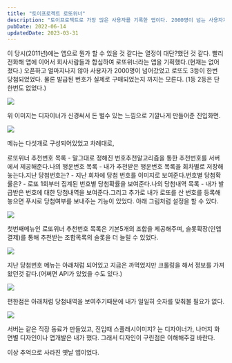 ```yaml
---
title: "토이프로젝트 로또위너"
description: "토이프로젝트로 가장 많은 사용자를 기록한 앱이다. 2000명이 넘는 사용자가 사용했었고, 실제로 3등 번호까지 예측했다. 알고리즘은..."
pubDate: 2022-06-14
updatedDate: 2023-03-31
---
```


이 당시(2011년)에는 앱으로 뭔가 할 수 있을 것 같다는 열정이 대단?했던 것 같다. 빨리 전화해 앱에 이어서 회사사람들과 합심하여 로또위너라는 앱을 기획했다.(현재는 없어졌다.) 오픈하고 얼마지나지 않아 사용자가 2000명이 넘어갔었고 로또도 3등이 한번 당첨되었었다. 물론 발급된 번호가 실제로 구매되었는지 까지는 모른다. (1등 2등은 단한번도 없었다.)

![](/content/images/2022/06/4953DE83-5725-40BB-A964-3686B4F441E4.png)

위 이미지는 디자이너가 신경써서 돈 벌수 있는 느낌으로 기깔나게 만들어준 진입화면.

![](/content/images/2022/06/800EDC0F-A4EC-4069-8391-C9F5B46A07C5_4_5005_c.jpeg)

메뉴는 다섯개로 구성되어있었고 차례대로,

로또위너 추천번호 목록 - 말그대로 정해진 번호추천알고리즘을 통한 추천번호를 서버에서 제공해준다.나의 행운번호 목록 - 내가 추천받은 행운번호 목록을 회차별로 저장해 놓는다.지난 당첨번호는? - 지난 회차에 당첨 번호를 이미지로 보여준다.번호별 당첨확률은? - 로또 1회부터 집계된 번호별 당첨확률을 보여준다.나의 당첨내역 목록 - 내가 발급받은 번호에 대한 당첨내역을 보여준다.그리고 추가로 내가 로또를 산 번호를 등록해놓으면 푸시로 당첨여부를 보내주는 기능이 있었다. 아래 그림처럼 설정을 할 수 있다.

![](/content/images/2022/06/69D3E72C-73BC-4EF6-905D-F531E460E3B4_4_5005_c.jpeg)

첫번째메뉴인 로또위너 추천번호 목록은 기본5개의 조합을 제공해주며, 슬롯확장(인앱결제)를 통해 추천받는 조합목록의 슬롯을 더 늘릴 수 있었다.

![](/content/images/2022/06/A3B308D1-B6EA-47C4-9616-B2C627C5DF65_4_5005_c.jpeg)

지난 당첨번호 메뉴는 아래처럼 되어있고 지금은 까먹었지만 크롤링을 해서 정보를 가져왔던것 같다.(어쩌면 API가 있었을 수도 있다.)

![](/content/images/2022/06/72CDEF45-9F6F-4400-A59E-4CB66DCED0FE_4_5005_c.jpeg)

편한점은 아래처럼 당첨내역을 보여주기때문에 내가 일일히 숫자를 맞춰볼 필요가 없다.

![](/content/images/2022/06/44521178-8F75-469D-BC4B-23B1317D7B92_4_5005_c.jpeg)

서버는 같은 직장 동료가 만들었고, 진입때 스플래시이미지? 는 디자이너가, 나머지 화면별 디자인이나 앱개발은 내가 했다. 그래서 디자인이 구린점은 이해해주길 바란다.

이상 추억으로 사라진 옛날 앱이었다.